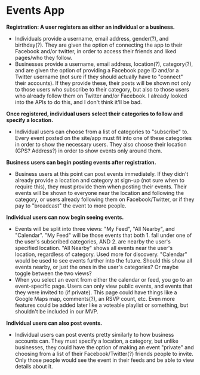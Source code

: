 Events App
==========

**Registration: A user registers as either an individual or a business.**
- Individuals provide a username, email address, gender(?), and birthday(?). They are given the option of connecting the app to their Facebook and/or twitter, in order to access their friends and liked pages/who they follow.
- Businesses provide a username, email address, location(?), category(?), and are given the option of providing a Facebook page ID and/or a Twitter username (not sure if they should actually have to "connect" their accounts). If they provide these, their posts will be shown not only to those users who subscribe to their category, but also to those users who already follow them on Twitter and/or Facebook. I already looked into the APIs to do this, and I don't think it'll be bad.

**Once registered, individual users select their categories to follow and specify a location.**
- Individual users can choose from a list of categories to "subscribe" to. Every event posted on the site/app must fit into one of these categories in order to show the necessary users. They also choose their location (GPS? Address?) in order to show events only around them.

**Business users can begin posting events after registration.**
- Business users at this point can post events immediately. If they didn't already provide a location and category at sign-up (not sure when to require this), they must provide them when posting their events. Their events will be shown to everyone near the location and following the category, or users already following them on Facebook/Twitter, or if they pay to "broadcast" the event to more people.

**Individual users can now begin seeing events.**
- Events will be split into three views: "My Feed", "All Nearby", and "Calendar". "My Feed" will be those events that both 1. fall under one of the user's subscribed categories, AND 2. are nearby the user's specified location. "All Nearby" shows all events near the user's location, regardless of category. Used more for discovery. "Calendar" would be used to see events further into the future. Should this show all events nearby, or just the ones in the user's categories? Or maybe toggle between the two views?
- When you select an event from either the calendar or feed, you go to an event-specific page. Users can only view public events, and events that they were invited to (if private). This page could have things like a Google Maps map, comments(?), an RSVP count, etc. Even more features could be added later like a voteable playlist or something, but shouldn't be included in our MVP.

**Individual users can also post events.**
- Individual users can post events pretty similarly to how business accounts can. They must specify a location, a category, but unlike businesses, they could have the option of making an event "private" and choosing from a list of their Facebook/Twitter(?) friends people to invite. Only those people would see the event in their feeds and be able to view details about it.
